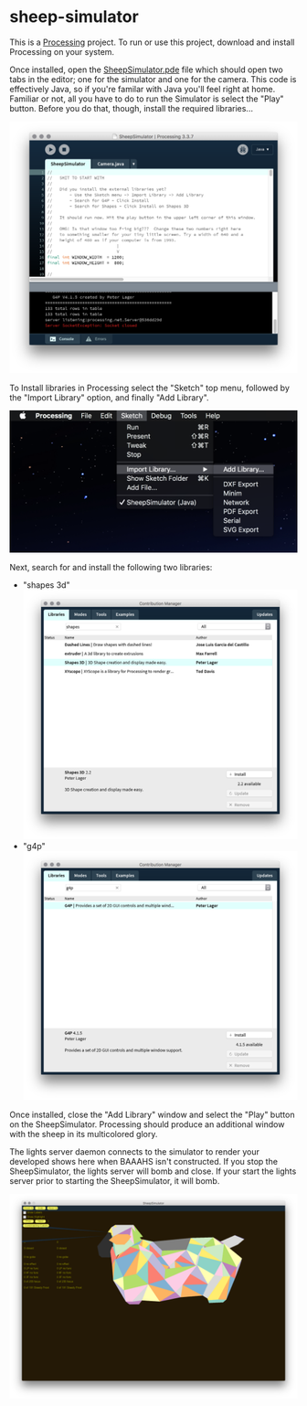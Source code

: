 # sheep-simulator

This is a [Processing](https://processing.org/) project. To run or use this project, download and install Processing on your system.

Once installed, open the [SheepSimulator.pde](SheepSimulator/SheepSimulator.pde) file which should open two tabs in the editor; one for the simulator and one for the camera. This code is effectively Java, so if you're familar with Java you'll feel right at home. Familiar or not, all you have to do to run the Simulator is select the "Play" button. Before you do that, though, install the required libraries...

![Processing Editor](https://github.com/baaahs/sheep-simulator/blob/images/editor.png?raw=true)

To Install libraries in Processing select the "Sketch" top menu, followed by the "Import Library" option, and finally "Add Library".

![Add Library](https://github.com/baaahs/sheep-simulator/blob/images/add_library.png?raw=true)

Next, search for and install the following two libraries:
- "shapes 3d" ![Shapes 3d Library](https://github.com/baaahs/sheep-simulator/blob/images/shapes_3d_library.png?raw=true)
- "g4p" ![G4P](https://github.com/baaahs/sheep-simulator/blob/images/g4p_library.png?raw=true)

Once installed, close the "Add Library" window and select the "Play" button on the SheepSimulator. Processing should produce an additional window with the sheep in its multicolored glory.

The lights server daemon connects to the simulator to render your developed shows here when BAAAHS isn't constructed. If you stop the SheepSimulator, the lights server will bomb and close. If your start the lights server prior to starting the SheepSimulator, it will bomb.

![Sheep Simulator](https://github.com/baaahs/sheep-simulator/blob/images/simulator.png?raw=true)
